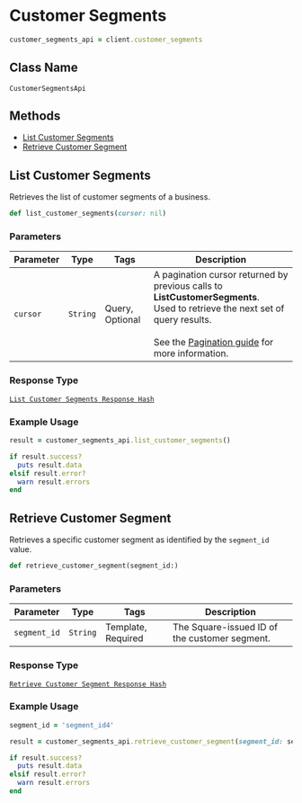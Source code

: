 # Customer Segments

```ruby
customer_segments_api = client.customer_segments
```

## Class Name

`CustomerSegmentsApi`

## Methods

* [List Customer Segments](/doc/customer-segments.md#list-customer-segments)
* [Retrieve Customer Segment](/doc/customer-segments.md#retrieve-customer-segment)

## List Customer Segments

Retrieves the list of customer segments of a business.

```ruby
def list_customer_segments(cursor: nil)
```

### Parameters

| Parameter | Type | Tags | Description |
|  --- | --- | --- | --- |
| `cursor` | `String` | Query, Optional | A pagination cursor returned by previous calls to __ListCustomerSegments__.<br>Used to retrieve the next set of query results.<br><br>See the [Pagination guide](https://developer.squareup.com/docs/docs/working-with-apis/pagination) for more information. |

### Response Type

[`List Customer Segments Response Hash`](/doc/models/list-customer-segments-response.md)

### Example Usage

```ruby
result = customer_segments_api.list_customer_segments()

if result.success?
  puts result.data
elsif result.error?
  warn result.errors
end
```

## Retrieve Customer Segment

Retrieves a specific customer segment as identified by the `segment_id` value.

```ruby
def retrieve_customer_segment(segment_id:)
```

### Parameters

| Parameter | Type | Tags | Description |
|  --- | --- | --- | --- |
| `segment_id` | `String` | Template, Required | The Square-issued ID of the customer segment. |

### Response Type

[`Retrieve Customer Segment Response Hash`](/doc/models/retrieve-customer-segment-response.md)

### Example Usage

```ruby
segment_id = 'segment_id4'

result = customer_segments_api.retrieve_customer_segment(segment_id: segment_id)

if result.success?
  puts result.data
elsif result.error?
  warn result.errors
end
```

